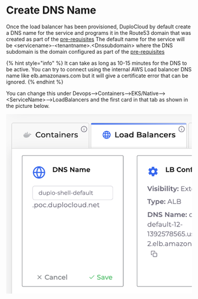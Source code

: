 # Create DNS Name

Once the load balancer has been provisioned, DuploCloud by default create a DNS name for the service and programs it in the Route53 domain that was created as part of the [pre-requisites](../prerequisites/route-53-hosted-zone.md) The default name for the service will be \<servicename>-\<tenantname>.\<Dnssubdomain> where the DNS subdomain is the domain configured as part of the [pre-requisites](../prerequisites/route-53-hosted-zone.md)

{% hint style="info" %}
It can take as long as 10-15 minutes for the DNS to be active. You can try to connect using the internal AWS Load balancer DNS name like elb.amazonaws.com but it will give a certificate error that can be ignored.
{% endhint %}

You can change this under Devops-->Containers-->EKS/Native-->\<ServiceName>-->LoadBalancers and the first card in that tab as shown in the picture below.

&#x20;                                             ![](<../../.gitbook/assets/image (11).png>)

